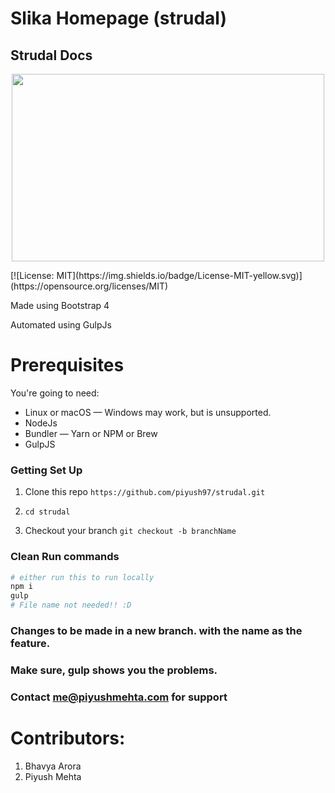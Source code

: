 # Slika Homepage (strudal)
## Strudal Docs
<p align="center">

<img src='https://preview.ibb.co/hEJJDK/7152018235215.png' height="300px" width="500px">
</p>
[![License: MIT](https://img.shields.io/badge/License-MIT-yellow.svg)](https://opensource.org/licenses/MIT)


Made using Bootstrap 4 

  Automated using GulpJs

# Prerequisites
You're going to need:

* Linux or macOS — Windows may work, but is unsupported.
* NodeJs
* Bundler — Yarn or NPM or Brew
* GulpJS

### Getting Set Up
1. Clone this repo  `https://github.com/piyush97/strudal.git`

1. `cd strudal`

1. Checkout your branch `git checkout -b branchName`


### Clean Run commands

```sh
# either run this to run locally
npm i 
gulp 
# File name not needed!! :D

```

### Changes to be made in a new branch. with the name as the feature.

### Make sure, gulp shows you the problems.

### Contact me@piyushmehta.com for support

# Contributors: 
1. Bhavya Arora 
2. Piyush Mehta
